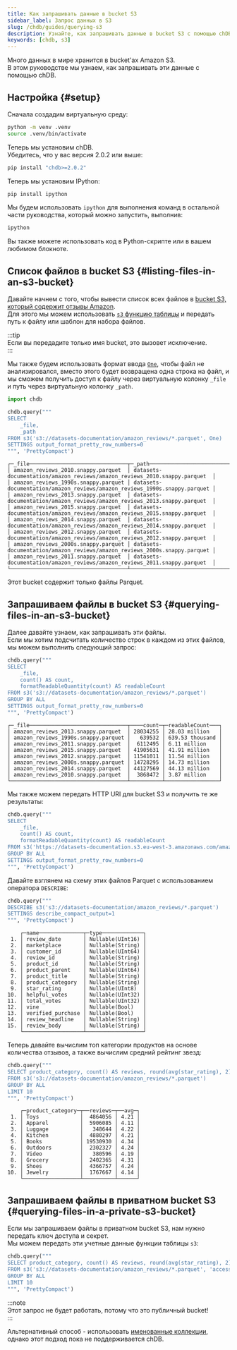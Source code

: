 ```yaml
---
title: Как запрашивать данные в bucket S3
sidebar_label: Запрос данных в S3
slug: /chdb/guides/querying-s3
description: Узнайте, как запрашивать данные в bucket S3 с помощью chDB.
keywords: [chdb, s3]
---
```


Много данных в мире хранится в bucket'ах Amazon S3.  
В этом руководстве мы узнаем, как запрашивать эти данные с помощью chDB.

## Настройка {#setup}

Сначала создадим виртуальную среду:

```bash
python -m venv .venv
source .venv/bin/activate
```

Теперь мы установим chDB.  
Убедитесь, что у вас версия 2.0.2 или выше:

```bash
pip install "chdb>=2.0.2"
```

Теперь мы установим IPython:

```bash
pip install ipython
```

Мы будем использовать `ipython` для выполнения команд в остальной части руководства, который можно запустить, выполнив:

```bash
ipython
```

Вы также можете использовать код в Python-скрипте или в вашем любимом блокноте.

## Список файлов в bucket S3 {#listing-files-in-an-s3-bucket}

Давайте начнем с того, чтобы вывести список всех файлов в [bucket S3, который содержит отзывы Amazon](/getting-started/example-datasets/amazon-reviews).  
Для этого мы можем использовать [`s3` функцию таблицы](/sql-reference/table-functions/s3) и передать путь к файлу или шаблон для набора файлов.

:::tip  
Если вы передадите только имя bucket, это вызовет исключение.  
:::

Мы также будем использовать формат ввода [`One`](/interfaces/formats#data-format-one), чтобы файл не анализировался, вместо этого будет возвращена одна строка на файл, и мы сможем получить доступ к файлу через виртуальную колонку `_file` и путь через виртуальную колонку `_path`.

```python
import chdb

chdb.query("""
SELECT
    _file,
    _path
FROM s3('s3://datasets-documentation/amazon_reviews/*.parquet', One)
SETTINGS output_format_pretty_row_numbers=0
""", 'PrettyCompact')
```

```text
┌─_file───────────────────────────────┬─_path─────────────────────────────────────────────────────────────────────┐
│ amazon_reviews_2010.snappy.parquet  │ datasets-documentation/amazon_reviews/amazon_reviews_2010.snappy.parquet  │
│ amazon_reviews_1990s.snappy.parquet │ datasets-documentation/amazon_reviews/amazon_reviews_1990s.snappy.parquet │
│ amazon_reviews_2013.snappy.parquet  │ datasets-documentation/amazon_reviews/amazon_reviews_2013.snappy.parquet  │
│ amazon_reviews_2015.snappy.parquet  │ datasets-documentation/amazon_reviews/amazon_reviews_2015.snappy.parquet  │
│ amazon_reviews_2014.snappy.parquet  │ datasets-documentation/amazon_reviews/amazon_reviews_2014.snappy.parquet  │
│ amazon_reviews_2012.snappy.parquet  │ datasets-documentation/amazon_reviews/amazon_reviews_2012.snappy.parquet  │
│ amazon_reviews_2000s.snappy.parquet │ datasets-documentation/amazon_reviews/amazon_reviews_2000s.snappy.parquet │
│ amazon_reviews_2011.snappy.parquet  │ datasets-documentation/amazon_reviews/amazon_reviews_2011.snappy.parquet  │
└─────────────────────────────────────┴───────────────────────────────────────────────────────────────────────────┘
```

Этот bucket содержит только файлы Parquet.

## Запрашиваем файлы в bucket S3 {#querying-files-in-an-s3-bucket}

Далее давайте узнаем, как запрашивать эти файлы.  
Если мы хотим подсчитать количество строк в каждом из этих файлов, мы можем выполнить следующий запрос:

```python
chdb.query("""
SELECT
    _file,
    count() AS count,
    formatReadableQuantity(count) AS readableCount    
FROM s3('s3://datasets-documentation/amazon_reviews/*.parquet')
GROUP BY ALL
SETTINGS output_format_pretty_row_numbers=0
""", 'PrettyCompact')
```

```text
┌─_file───────────────────────────────┬────count─┬─readableCount───┐
│ amazon_reviews_2013.snappy.parquet  │ 28034255 │ 28.03 million   │
│ amazon_reviews_1990s.snappy.parquet │   639532 │ 639.53 thousand │
│ amazon_reviews_2011.snappy.parquet  │  6112495 │ 6.11 million    │
│ amazon_reviews_2015.snappy.parquet  │ 41905631 │ 41.91 million   │
│ amazon_reviews_2012.snappy.parquet  │ 11541011 │ 11.54 million   │
│ amazon_reviews_2000s.snappy.parquet │ 14728295 │ 14.73 million   │
│ amazon_reviews_2014.snappy.parquet  │ 44127569 │ 44.13 million   │
│ amazon_reviews_2010.snappy.parquet  │  3868472 │ 3.87 million    │
└─────────────────────────────────────┴──────────┴─────────────────┘
```

Мы также можем передать HTTP URI для bucket S3 и получить те же результаты:

```python
chdb.query("""
SELECT
    _file,
    count() AS count,
    formatReadableQuantity(count) AS readableCount    
FROM s3('https://datasets-documentation.s3.eu-west-3.amazonaws.com/amazon_reviews/*.parquet')
GROUP BY ALL
SETTINGS output_format_pretty_row_numbers=0
""", 'PrettyCompact')
```

Давайте взглянем на схему этих файлов Parquet с использованием оператора `DESCRIBE`:

```python
chdb.query("""
DESCRIBE s3('s3://datasets-documentation/amazon_reviews/*.parquet')
SETTINGS describe_compact_output=1
""", 'PrettyCompact')
```

```text
    ┌─name──────────────┬─type─────────────┐
 1. │ review_date       │ Nullable(UInt16) │
 2. │ marketplace       │ Nullable(String) │
 3. │ customer_id       │ Nullable(UInt64) │
 4. │ review_id         │ Nullable(String) │
 5. │ product_id        │ Nullable(String) │
 6. │ product_parent    │ Nullable(UInt64) │
 7. │ product_title     │ Nullable(String) │
 8. │ product_category  │ Nullable(String) │
 9. │ star_rating       │ Nullable(UInt8)  │
10. │ helpful_votes     │ Nullable(UInt32) │
11. │ total_votes       │ Nullable(UInt32) │
12. │ vine              │ Nullable(Bool)   │
13. │ verified_purchase │ Nullable(Bool)   │
14. │ review_headline   │ Nullable(String) │
15. │ review_body       │ Nullable(String) │
    └───────────────────┴──────────────────┘
```

Теперь давайте вычислим топ категории продуктов на основе количества отзывов, а также вычислим средний рейтинг звезд:

```python
chdb.query("""
SELECT product_category, count() AS reviews, round(avg(star_rating), 2) as avg
FROM s3('s3://datasets-documentation/amazon_reviews/*.parquet')
GROUP BY ALL
LIMIT 10
""", 'PrettyCompact')
```

```text
    ┌─product_category─┬──reviews─┬──avg─┐
 1. │ Toys             │  4864056 │ 4.21 │
 2. │ Apparel          │  5906085 │ 4.11 │
 3. │ Luggage          │   348644 │ 4.22 │
 4. │ Kitchen          │  4880297 │ 4.21 │
 5. │ Books            │ 19530930 │ 4.34 │
 6. │ Outdoors         │  2302327 │ 4.24 │
 7. │ Video            │   380596 │ 4.19 │
 8. │ Grocery          │  2402365 │ 4.31 │
 9. │ Shoes            │  4366757 │ 4.24 │
10. │ Jewelry          │  1767667 │ 4.14 │
    └──────────────────┴──────────┴──────┘
```

## Запрашиваем файлы в приватном bucket S3 {#querying-files-in-a-private-s3-bucket}

Если мы запрашиваем файлы в приватном bucket S3, нам нужно передать ключ доступа и секрет.  
Мы можем передать эти учетные данные функции таблицы `s3`:

```python
chdb.query("""
SELECT product_category, count() AS reviews, round(avg(star_rating), 2) as avg
FROM s3('s3://datasets-documentation/amazon_reviews/*.parquet', 'access-key', 'secret')
GROUP BY ALL
LIMIT 10
""", 'PrettyCompact')
```

:::note  
Этот запрос не будет работать, потому что это публичный bucket!  
:::

Альтернативный способ - использовать [именованные коллекции](/operations/named-collections), однако этот подход пока не поддерживается chDB.
